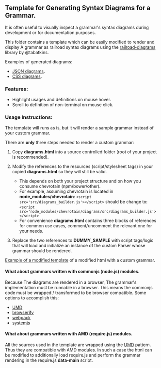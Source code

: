 ## Template for Generating Syntax Diagrams for a Grammar.
 
It is often useful to visually inspect a grammar's syntax diagrams during development
or for documentation purposes.

This folder contains a template which can be easily modified to render and display
A grammar as railroad syntax diagrams using the [railroad-diagrams](https://github.com/tabatkins/railroad-diagrams)
library by @tabatkins.

Examples of generated diagrams:
* [JSON diagrams](http://sap.github.io/chevrotain/diagrams_sample/diagrams_sample.html).
* [CSS diagrams](https://rawgit.com/SAP/chevrotain/master/examples/grammars/css/css_diagrams.html).
 
 
### Features:
  * Highlight usages and definitions on mouse hover.
  * Scroll to definition of non-terminal on mouse click. 
 

### Usage Instructions:
The template will runs as is, but it will render a sample grammar instead of your custom grammar.

There are **only** three steps needed to render a custom grammar:        
1. Copy **diagrams.html** into a source controlled folder (root of your project is recommended).
 
2. Modify the references to the resources (script/stylesheet tags) in your copied **diagrams.html** so they will still be valid.
   * This depends on both your project structure and on how you consume chevrotain (npm/bower/other).
   * For example, assuming chevrotain is located in **node_modules/chevrotain**: 
     ```<script src='src/diagrams_builder.js'></script>``` should be change to: 
     ```<script src='node_modules/chevrotain/diagrams/src/diagrams_builder.js'></script>```
   * For convenience **diagrams.html** contains three blocks of references for common use cases,
     comment/uncomment the relevant one for your needs. 

3. Replace the two references to **DUMMY_SAMPLE** with script tags/logic that will load and initialize an instance of
   the custom Parser whose grammar should be rendered.
   
[Example of a modified template](https://github.com/SAP/chevrotain/blob/master/examples/grammars/css/css_diagrams.html) of a modified html 
with a custom grammar.
   
   
#### What about grammars written with commonjs (node.js) modules.
Because The diagrams are rendered in a browser, The grammar's implementation must be runnable in a browser.
This means the commonjs code must be wrapped / transformed to be browser compatible.
Some options to accomplish this:
 * [UMD](https://github.com/umdjs/umd)
 * [browserify](http://browserify.org/)
 * [webpack](https://webpack.github.io/)
 * [systemjs](https://github.com/systemjs/systemjs)


#### What about grammars written with AMD (require.js) modules.
All the sources used in the template are wrapped using the [UMD](https://github.com/umdjs/umd) pattern.
Thus they are compatible with AMD modules. In such a case the html can be modified to additionally load require.js and perform
the grammar rendering in the require.js **data-main** script.
